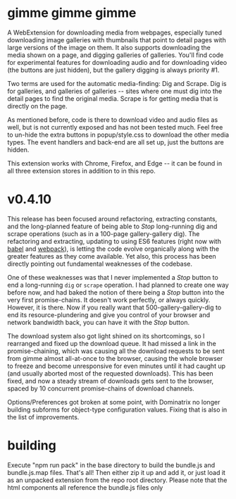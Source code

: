 # gimme gimme gimme
A WebExtension for downloading media from webpages, especially tuned downloading image galleries with thumbnails that point to detail pages with large versions of the image on them. It also supports downloading the media shown on a page, and digging galleries of galleries. You'll find code for experimental features for downloading audio and for downloading video (the buttons are just hidden), but the gallery digging is always priority #1.

Two terms are used for the automatic media-finding: Dig and Scrape. Dig is for galleries, and galleries of galleries -- sites where one must dig into the detail pages to find the original media. Scrape is for getting media that is directly on the page. 

As mentioned before, code is there to download video and audio files as well, but is not currently exposed and has not been tested much. Feel free to un-hide the extra buttons in popup/style.css to download the other media types. The event handlers and back-end are all set up, just the buttons are hidden.

This extension works with Chrome, Firefox, and Edge -- it can be found in all three extension stores in addition to in this repo.

# v0.4.10
This release has been focused around refactoring, extracting constants, and the long-planned feature of being able to _Stop_ long-running dig and scrape operations (such as in a 100-page gallery-gallery dig). The refactoring and extracting, updating to using ES6 features (right now with [babel](https://github.com/babel/) and [webpack](https://webpack.js.org/)), is letting the code evolve organically along with the greater features as they come available. Yet also, this process has been directly pointing out fundamental weaknesses of the codebase. 

One of these weaknesses was that I never implemented a _Stop_ button to end a long-running `dig` or `scrape` operation. I had planned to create one way before now, and had baked the notion of there being a _Stop_ button into the very first promise-chains. It doesn't work perfectly, or always quickly. However, it is there. Now if you really want that 500-gallery-gallery-dig to end its resource-plundering and give you control of your browser and network bandwidth back, you can have it with the _Stop_ button.

The download system also got light shined on its shortcomings, so I rearranged and fixed up the download queue. It had missed a link in the promise-chaining, which was causing all the download requests to be sent from gimme almost all-at-once to the browser, causing the whole browser to freeze and become unresponsive for even minutes until it had caught up (and usually aborted most of the requested downloads). This has been fixed, and now a steady stream of downloads gets sent to the browser, spaced by 10 concurrent promise-chains of download channels.

Options/Preferences got broken at some point, with Dominatrix no longer building subforms for object-type configuration values. Fixing that is also in the list of improvements.

# building
Execute "npm run pack" in the base directory to build the bundle.js and bundle.js.map files. That's all! Then either zip it up and add it, or just load it as an unpacked extension from the repo root directory. Please note that the html components all reference the bundle.js files only
